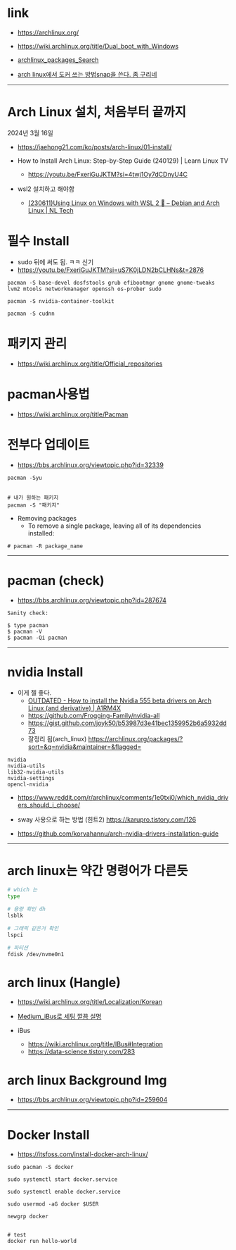 # link

- https://archlinux.org/

- https://wiki.archlinux.org/title/Dual_boot_with_Windows

- [archlinux_packages_Search](https://archlinux.org/packages/)

- [arch linux에서 도커 쓰는 방법snap을 쓴다. 좀 구리네](https://ko.linux-console.net/?p=16630)

<hr/>

# Arch Linux 설치, 처음부터 끝까지
2024년 3월 16일
- https://jaehong21.com/ko/posts/arch-linux/01-install/

- How to Install Arch Linux: Step-by-Step Guide (240129) |  Learn Linux TV
  - https://youtu.be/FxeriGuJKTM?si=4twj1Oy7dCDnyU4C

- wsl2 설치하고 해야함
  - [(230611)Using Linux on Windows with WSL 2 🐧 – Debian and Arch Linux | NL Tech](https://youtu.be/4RXDbz-EEEo?si=-Vsj9GpvuqPBCpMN)

# 필수 Install

- sudo 뒤에 써도 됨. ㅋㅋ 신기
- https://youtu.be/FxeriGuJKTM?si=uS7K0jLDN2bCLHNs&t=2876

```
pacman -S base-devel dosfstools grub efibootmgr gnome gnome-tweaks lvm2 mtools networkmanager openssh os-prober sudo
```

```
pacman -S nvidia-container-toolkit

pacman -S cudnn 
```


# 패키지 관리
- https://wiki.archlinux.org/title/Official_repositories

# pacman사용법
- https://wiki.archlinux.org/title/Pacman

# 전부다 업데이트
- https://bbs.archlinux.org/viewtopic.php?id=32339

```
pacman -Syu


# 내가 원하는 패키지
pacman -S "패키지"
```

- Removing packages
  - To remove a single package, leaving all of its dependencies installed:

```
# pacman -R package_name
```

<hr />

# pacman (check)
- https://bbs.archlinux.org/viewtopic.php?id=287674

```
Sanity check:

$ type pacman
$ pacman -V
$ pacman -Qi pacman
```

<hr />

# nvidia Install

- 이게 젤 좋다.
  - [ OUTDATED - How to install the Nvidia 555 beta drivers on Arch Linux (and derivative) | A1RM4X](https://youtu.be/40QI1-4Nlx4?si=GLbiAdrDsD6gF2Vr)
  - https://github.com/Frogging-Family/nvidia-all
  - https://gist.github.com/joyk50/b53987d3e41bec1359952b6a5932dd73
  - 잘정리 됨(arch_linux) https://archlinux.org/packages/?sort=&q=nvidia&maintainer=&flagged=


```
nvidia
nvidia-utils
lib32-nvidia-utils
nvidia-settings 
opencl-nvidia

```

- https://www.reddit.com/r/archlinux/comments/1e0txi0/which_nvidia_drivers_should_i_choose/

- sway 사용으로 하는 방법 (힌트2) https://karupro.tistory.com/126

- https://github.com/korvahannu/arch-nvidia-drivers-installation-guide

<hr />

# arch linux는 약간 명령어가 다른듯

```bash
# which 는 
type

# 용량 확인 dh
lsblk

# 그래픽 같은거 확인
lspci

# 파티션
fdisk /dev/nvme0n1
```

# arch linux (Hangle)
- https://wiki.archlinux.org/title/Localization/Korean

- [Medium_iBus로 세팅 깔끔 설명](https://sungyong.medium.com/manzaro-arch-linux-%EC%84%B8%ED%8C%85%EA%B3%BC-ibus-%ED%95%9C%EA%B8%80-76237f8a9689)

- iBus
  - https://wiki.archlinux.org/title/IBus#Integration
  - https://data-science.tistory.com/283

# arch linux Background Img
- https://bbs.archlinux.org/viewtopic.php?id=259604

<hr />

# Docker Install
- https://itsfoss.com/install-docker-arch-linux/

```
sudo pacman -S docker

sudo systemctl start docker.service

sudo systemctl enable docker.service
```

```
sudo usermod -aG docker $USER

newgrp docker


# test
docker run hello-world
```
